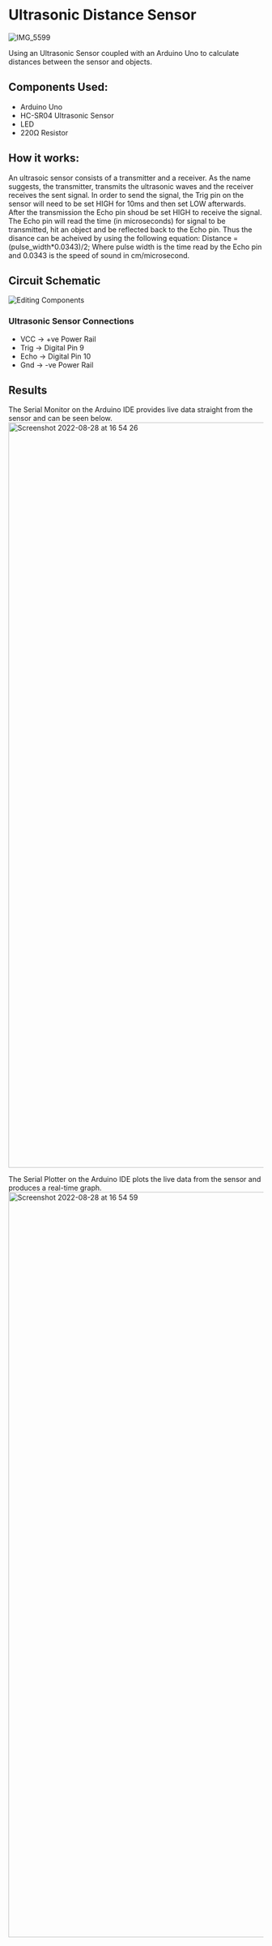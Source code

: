 # Ultrasonic Distance Sensor

![IMG_5599](https://user-images.githubusercontent.com/79267473/187081964-79d6f478-ded9-442e-8107-99b9baf56a25.jpg)

Using an Ultrasonic Sensor coupled with an Arduino Uno to calculate distances between the sensor and objects.

## Components Used: 
*  Arduino Uno 
*  HC-SR04 Ultrasonic Sensor 
*  LED 
*  220Ω Resistor 

## How it works:

An ultrasoic sensor consists of a transmitter and a receiver. As the name suggests, the transmitter, transmits the ultrasonic waves and the receiver receives the sent signal. 
In order to send the signal, the Trig pin on the sensor will need to be set HIGH for 10ms and then set LOW afterwards. After the transmission the Echo pin shoud be set HIGH to receive the signal. 
The Echo pin will read the time (in microseconds) for signal to be transmitted, hit an object and be reflected back to the Echo pin. 
Thus the disance can be acheived by using the following equation: Distance = (pulse_width*0.0343)/2; Where pulse width is the time read by the Echo pin and 0.0343 is the speed of sound in cm/microsecond. 

## Circuit Schematic 

![Editing Components](https://user-images.githubusercontent.com/79267473/187082712-2dc30664-6c68-4b35-95c6-359384e421ed.png)

### Ultrasonic Sensor Connections 
* VCC -> +ve Power Rail 
* Trig -> Digital Pin 9
* Echo -> Digital Pin 10
* Gnd -> -ve Power Rail 

## Results 

The Serial Monitor on the Arduino IDE provides live data straight from the sensor and can be seen below.
<img width="1470" alt="Screenshot 2022-08-28 at 16 54 26" src="https://user-images.githubusercontent.com/79267473/187083214-d52f3ce2-8649-46cc-a8a7-940b919eb5f8.png">

The Serial Plotter on the Arduino IDE plots the live data from the sensor and produces a real-time graph.
<img width="1470" alt="Screenshot 2022-08-28 at 16 54 59" src="https://user-images.githubusercontent.com/79267473/187083299-7ef89c2c-9a0f-465f-b3f0-0a9c7e3ee261.png">

